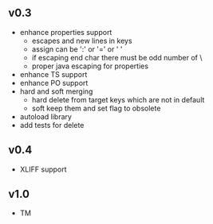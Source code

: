 v0.3
----

* enhance properties support
  - escapes and new lines in keys
  - assign can be ':' or '=' or ' '
  - if escaping end char there must be odd number of \
  - proper java escaping for properties
* enhance TS support
* enhance PO support
* hard and soft merging
  - hard delete from target keys which are not in default
  - soft keep them and set flag to obsolete
* autoload library
* add tests for delete


v0.4
----

* XLIFF support


v1.0
----

* TM
